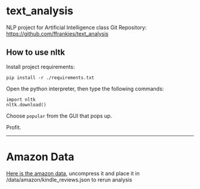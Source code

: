 # text_analysis
NLP project for Artificial Intelligence class
Git Repository: https://github.com/ffrankies/text_analysis

## How to use nltk

Install project requirements:

```
pip install -r ./requirements.txt
```

Open the python interpreter, then type the following commands:

```
import nltk
nltk.download()        
```

Choose `popular` from the GUI that pops up.

Profit.

---

# Amazon Data
[Here is the amazon data](https://www.kaggle.com/bharadwaj6/kindle-reviews/data), uncompress it and place it in /data/amazon/kindle_reviews.json to rerun analysis
